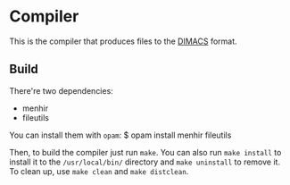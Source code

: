 # Compiler

This is the compiler that produces files to the
[DIMACS](http://www.satcompetition.org/2009/format-benchmarks2009.html) format.

## Build

There're two dependencies:
- menhir
- fileutils

You can install them with `opam`:
    $ opam install menhir fileutils

Then, to build the compiler just run `make`.
You can also run `make install` to install it to the `/usr/local/bin/` directory
and `make uninstall` to remove it.
To clean up, use `make clean` and `make distclean`.
